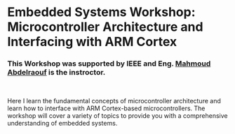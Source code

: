 # Embedded Systems Workshop: Microcontroller Architecture and Interfacing with ARM Cortex
### This Workshop was supported by IEEE and Eng. [Mahmoud Abdelraouf](https://github.com/Mahmoud-Abdelraouf) is the instroctor.

<br />

Here I learn the fundamental concepts of microcontroller architecture and learn how to interface with ARM Cortex-based microcontrollers. The workshop will cover a variety of topics to provide you with a comprehensive understanding of embedded systems.
